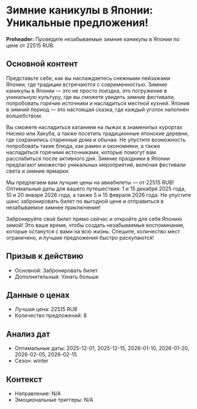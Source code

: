 # Зимние каникулы в Японии: Уникальные предложения!

**Preheader:** Проведите незабываемые зимние каникулы в Японии по цене от 22515 RUB.

## Основной контент

Представьте себе, как вы наслаждаетесь снежными пейзажами Японии, где традиции встречаются с современностью. Зимние каникулы в Японии — это не просто поездка, это погружение в уникальную культуру, где вы сможете увидеть зимние фестивали, попробовать горячие источники и насладиться местной кухней. Япония в зимний период — это настоящая сказка, где каждый уголок наполнен волшебством.

Вы сможете насладиться катанием на лыжах в знаменитых курортах Нисеко или Хакуба, а также посетить традиционные японские деревни, где сохранились старинные дома и обычаи. Не упустите возможность попробовать такие блюда, как рамен и окономияки, а также насладиться горячими источниками, которые помогут вам расслабиться после активного дня. Зимние праздники в Японии предлагают множество уникальных мероприятий, включая фестивали света и зимние ярмарки.

Мы предлагаем вам лучшие цены на авиабилеты — от 22515 RUB! Оптимальные даты для вашего путешествия: 1 и 15 декабря 2025 года, 10 и 20 января 2026 года, а также 5 и 15 февраля 2026 года. Не упустите шанс забронировать билет по выгодной цене и отправиться в незабываемое зимнее приключение!

Забронируйте свой билет прямо сейчас и откройте для себя Японию зимой! Это ваше время, чтобы создать незабываемые воспоминания, которые останутся с вами на всю жизнь. Спешите, количество мест ограничено, и лучшие предложения быстро раскупаются!

## Призыв к действию

- Основной: Забронировать билет
- Дополнительный: Узнать больше

## Данные о ценах

- Лучшая цена: 22515 RUB
- Количество предложений: 8

## Анализ дат

- Оптимальные даты: 2025-12-01, 2025-12-15, 2026-01-10, 2026-01-20, 2026-02-05, 2026-02-15
- Сезон: winter

## Контекст

- Направление: N/A
- Эмоциональные триггеры: N/A
